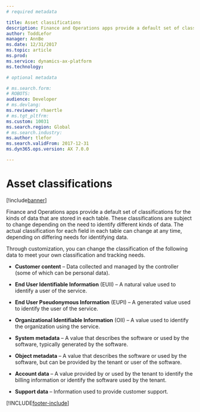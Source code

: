 ```yaml
---
# required metadata

title: Asset classifications
description: Finance and Operations apps provide a default set of classifications for the kinds of data that are stored in each table. 
author: ToddLefor
manager: AnnBe
ms.date: 12/31/2017
ms.topic: article
ms.prod: 
ms.service: dynamics-ax-platform
ms.technology: 

# optional metadata

# ms.search.form: 
# ROBOTS: 
audience: Developer
# ms.devlang: 
ms.reviewer: rhaertle
# ms.tgt_pltfrm: 
ms.custom: 10031
ms.search.region: Global
# ms.search.industry: 
ms.author: tlefor
ms.search.validFrom: 2017-12-31
ms.dyn365.ops.version: AX 7.0.0

---
```


# Asset classifications

[!include[banner](../includes/banner.md)]

Finance and Operations apps provide a default set of classifications for the kinds of data that are stored in each table. These classifications are subject to change depending on the need to identify different kinds of data. The actual classification for each field in each table can change at any time, depending on differing needs for identifying data.

Through customization, you can change the classification of the following data to meet your own classification and tracking needs.

-  **Customer content** – Data collected and managed by the controller (some of which can be personal data).

-  **End User Identifiable Information** (EUII) – A natural value used to identify a user of the service.

-  **End User Pseudonymous Information** (EUPI) – A generated value used to identify the user of the service. 

-  **Organizational Identifiable Information** (OII) – A value used to identify the organization using the service.

-  **System metadata** – A value that describes the software or used by the software, typically generated by the software.

-  **Object metadata** – A value that describes the software or used by the software, but can be provided by the tenant or user of the software.

-  **Account data** – A value provided by or used by the tenant to identify the billing information or identify the software used by the tenant.

-  **Support data** – Information used to provide customer support.


[!INCLUDE[footer-include](../../../includes/footer-banner.md)]